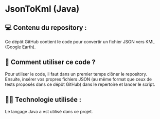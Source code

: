 # JsonToKml (Java)

## 💻︎ Contenu du repository :

Ce dépôt GitHub contient le code pour convertir un fichier JSON vers KML (Google Earth).

## 🎯 Comment utiliser ce code ?

Pour utiliser le code, il faut dans un premier temps clôner le repository. Ensuite, insérer vos propres fichiers JSON (au même format que ceux de tests proposés dans ce dépôt GitHub) dans le repertoire et lancer le script.

## 🧑‍💻 Technologie utilisée :

Le langage Java a est utilisé dans ce projet.
